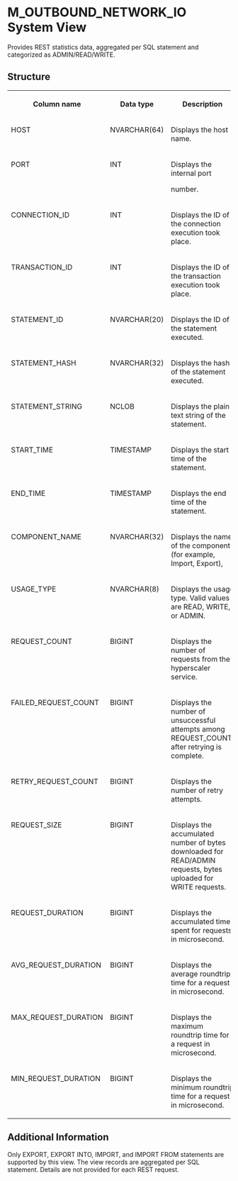<!-- loio36582b7ca52247928b852399eea20c95 -->

# M\_OUTBOUND\_NETWORK\_IO System View

Provides REST statistics data, aggregated per SQL statement and categorized as ADMIN/READ/WRITE.



## Structure


<table>
<tr>
<th valign="top">

Column name

</th>
<th valign="top">

Data type

</th>
<th valign="top">

Description

</th>
</tr>
<tr>
<td valign="top">

HOST

</td>
<td valign="top">

NVARCHAR\(64\)

</td>
<td valign="top">

Displays the host name.

</td>
</tr>
<tr>
<td valign="top">

PORT

</td>
<td valign="top">

INT

</td>
<td valign="top">

Displays the internal port

number.

</td>
</tr>
<tr>
<td valign="top">

CONNECTION\_ID

</td>
<td valign="top">

INT

</td>
<td valign="top">

Displays the ID of the connection execution took place.

</td>
</tr>
<tr>
<td valign="top">

TRANSACTION\_ID

</td>
<td valign="top">

INT

</td>
<td valign="top">

Displays the ID of the transaction execution took place.

</td>
</tr>
<tr>
<td valign="top">

STATEMENT\_ID

</td>
<td valign="top">

NVARCHAR\(20\)

</td>
<td valign="top">

Displays the ID of the statement executed.

</td>
</tr>
<tr>
<td valign="top">

STATEMENT\_HASH

</td>
<td valign="top">

NVARCHAR\(32\)

</td>
<td valign="top">

Displays the hash of the statement executed.

</td>
</tr>
<tr>
<td valign="top">

STATEMENT\_STRING

</td>
<td valign="top">

NCLOB

</td>
<td valign="top">

Displays the plain text string of the statement.

</td>
</tr>
<tr>
<td valign="top">

START\_TIME

</td>
<td valign="top">

TIMESTAMP

</td>
<td valign="top">

Displays the start time of the statement.

</td>
</tr>
<tr>
<td valign="top">

END\_TIME

</td>
<td valign="top">

TIMESTAMP

</td>
<td valign="top">

Displays the end time of the statement.

</td>
</tr>
<tr>
<td valign="top">

COMPONENT\_NAME

</td>
<td valign="top">

NVARCHAR\(32\)

</td>
<td valign="top">

Displays the name of the component \(for example, Import, Export\),

</td>
</tr>
<tr>
<td valign="top">

USAGE\_TYPE

</td>
<td valign="top">

NVARCHAR\(8\)

</td>
<td valign="top">

Displays the usage type. Valid values are READ, WRITE, or ADMIN.

</td>
</tr>
<tr>
<td valign="top">

REQUEST\_COUNT

</td>
<td valign="top">

BIGINT

</td>
<td valign="top">

Displays the number of requests from the hyperscaler service.

</td>
</tr>
<tr>
<td valign="top">

FAILED\_REQUEST\_COUNT

</td>
<td valign="top">

BIGINT

</td>
<td valign="top">

Displays the number of unsuccessful attempts among REQUEST\_COUNT, after retrying is complete.

</td>
</tr>
<tr>
<td valign="top">

RETRY\_REQUEST\_COUNT

</td>
<td valign="top">

BIGINT

</td>
<td valign="top">

Displays the number of retry attempts.

</td>
</tr>
<tr>
<td valign="top">

REQUEST\_SIZE

</td>
<td valign="top">

BIGINT

</td>
<td valign="top">

Displays the accumulated number of bytes downloaded for READ/ADMIN requests, bytes uploaded for WRITE requests.

</td>
</tr>
<tr>
<td valign="top">

REQUEST\_DURATION

</td>
<td valign="top">

BIGINT

</td>
<td valign="top">

Displays the accumulated time spent for requests in microsecond.

</td>
</tr>
<tr>
<td valign="top">

AVG\_REQUEST\_DURATION

</td>
<td valign="top">

BIGINT

</td>
<td valign="top">

Displays the average roundtrip time for a request in microsecond.

</td>
</tr>
<tr>
<td valign="top">

MAX\_REQUEST\_DURATION

</td>
<td valign="top">

BIGINT

</td>
<td valign="top">

Displays the maximum roundtrip time for a request in microsecond.

</td>
</tr>
<tr>
<td valign="top">

MIN\_REQUEST\_DURATION

</td>
<td valign="top">

BIGINT

</td>
<td valign="top">

Displays the minimum roundtrip time for a request in microsecond.

</td>
</tr>
</table>



<a name="loio36582b7ca52247928b852399eea20c95__section_ohr_4kz_bwb"/>

## Additional Information

Only EXPORT, EXPORT INTO, IMPORT, and IMPORT FROM statements are supported by this view. The view records are aggregated per SQL statement. Details are not provided for each REST request.

